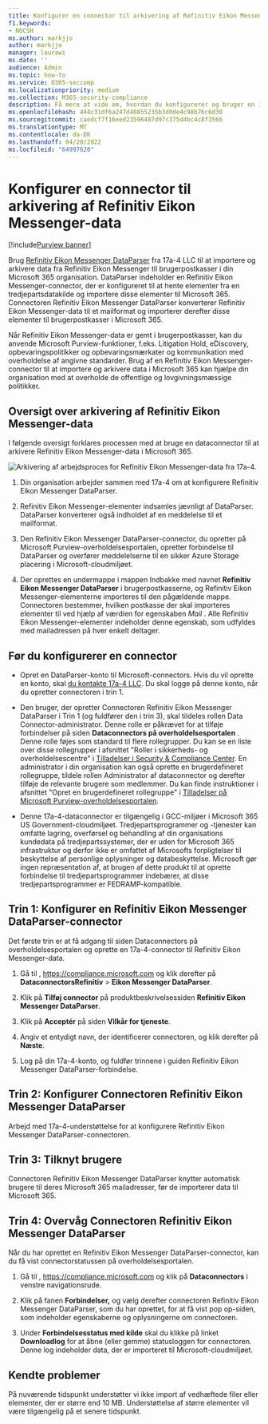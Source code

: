 ```yaml
---
title: Konfigurer en connector til arkivering af Refinitiv Eikon Messenger-data i Microsoft 365
f1.keywords:
- NOCSH
ms.author: markjjo
author: markjjo
manager: laurawi
ms.date: ''
audience: Admin
ms.topic: how-to
ms.service: O365-seccomp
ms.localizationpriority: medium
ms.collection: M365-security-compliance
description: Få mere at vide om, hvordan du konfigurerer og bruger en 17a-4 Refinitiv Eikon Messenger DataParser-connector til at importere og arkivere disse data i Microsoft 365.
ms.openlocfilehash: 444c31df6a247d40855235b3d0de4c98b76c6d30
ms.sourcegitcommit: caedcf7f16eed23596487d97c375d4bc4c8f3566
ms.translationtype: MT
ms.contentlocale: da-DK
ms.lasthandoff: 04/20/2022
ms.locfileid: "64997620"
---
```

# <a name="set-up-a-connector-to-archive-refinitiv-eikon-messenger-data"></a>Konfigurer en connector til arkivering af Refinitiv Eikon Messenger-data

[!include[Purview banner](../includes/purview-rebrand-banner.md)]

Brug [Refinitiv Eikon Messenger DataParser](https://www.17a-4.com/refinitiv-messenger-dataparser/) fra 17a-4 LLC til at importere og arkivere data fra Refinitiv Eikon Messenger til brugerpostkasser i din Microsoft 365 organisation. DataParser indeholder en Refinitiv Eikon Messenger-connector, der er konfigureret til at hente elementer fra en tredjepartsdatakilde og importere disse elementer til Microsoft 365. Connectoren Refinitiv Eikon Messenger DataParser konverterer Refinitiv Eikon Messenger-data til et mailformat og importerer derefter disse elementer til brugerpostkasser i Microsoft 365.

Når Refinitiv Eikon Messenger-data er gemt i brugerpostkasser, kan du anvende Microsoft Purview-funktioner, f.eks. Litigation Hold, eDiscovery, opbevaringspolitikker og opbevaringsmærkater og kommunikation med overholdelse af angivne standarder. Brug af en Refinitiv Eikon Messenger-connector til at importere og arkivere data i Microsoft 365 kan hjælpe din organisation med at overholde de offentlige og lovgivningsmæssige politikker.

## <a name="overview-of-archiving-refinitiv-eikon-messenger-data"></a>Oversigt over arkivering af Refinitiv Eikon Messenger-data

I følgende oversigt forklares processen med at bruge en dataconnector til at arkivere Refinitiv Eikon Messenger-data i Microsoft 365.

![Arkivering af arbejdsproces for Refinitiv Eikon Messenger-data fra 17a-4.](../media/RefinitivMessengerDataParserConnectorWorkflow.png)

1. Din organisation arbejder sammen med 17a-4 om at konfigurere Refinitiv Eikon Messenger DataParser.

2. Refinitiv Eikon Messenger-elementer indsamles jævnligt af DataParser. DataParser konverterer også indholdet af en meddelelse til et mailformat.

3. Den Refinitiv Eikon Messenger DataParser-connector, du opretter på Microsoft Purview-overholdelsesportalen, opretter forbindelse til DataParser og overfører meddelelserne til en sikker Azure Storage placering i Microsoft-cloudmiljøet.

4. Der oprettes en undermappe i mappen Indbakke med navnet **Refinitiv Eikon Messenger DataParser** i brugerpostkasserne, og Refinitiv Eikon Messenger-elementerne importeres til den pågældende mappe. Connectoren bestemmer, hvilken postkasse der skal importeres elementer til ved hjælp af værdien for egenskaben *Mail* . Alle Refinitiv Eikon Messenger-elementer indeholder denne egenskab, som udfyldes med mailadressen på hver enkelt deltager.

## <a name="before-you-set-up-a-connector"></a>Før du konfigurerer en connector

- Opret en DataParser-konto til Microsoft-connectors. Hvis du vil oprette en konto, skal [du kontakte 17a-4 LLC](https://www.17a-4.com/contact/). Du skal logge på denne konto, når du opretter connectoren i trin 1.

- Den bruger, der opretter Connectoren Refinitiv Eikon Messenger DataParser i Trin 1 (og fuldfører den i trin 3), skal tildeles rollen Data Connector-administrator. Denne rolle er påkrævet for at tilføje forbindelser på siden **Dataconnectors på overholdelsesportalen** . Denne rolle føjes som standard til flere rollegrupper. Du kan se en liste over disse rollegrupper i afsnittet "Roller i sikkerheds- og overholdelsescentre" i [Tilladelser i Security & Compliance Center](../security/office-365-security/permissions-in-the-security-and-compliance-center.md#roles-in-the-security--compliance-center). En administrator i din organisation kan også oprette en brugerdefineret rollegruppe, tildele rollen Administrator af dataconnector og derefter tilføje de relevante brugere som medlemmer. Du kan finde instruktioner i afsnittet "Opret en brugerdefineret rollegruppe" i [Tilladelser på Microsoft Purview-overholdelsesportalen](microsoft-365-compliance-center-permissions.md#create-a-custom-role-group).

- Denne 17a-4-dataconnector er tilgængelig i GCC-miljøer i Microsoft 365 US Government-cloudmiljøet. Tredjepartsprogrammer og -tjenester kan omfatte lagring, overførsel og behandling af din organisations kundedata på tredjepartssystemer, der er uden for Microsoft 365 infrastruktur og derfor ikke er omfattet af Microsofts forpligtelser til beskyttelse af personlige oplysninger og databeskyttelse. Microsoft gør ingen repræsentation af, at brugen af dette produkt til at oprette forbindelse til tredjepartsprogrammer indebærer, at disse tredjepartsprogrammer er FEDRAMP-kompatible.

## <a name="step-1-set-up-a-refinitiv-eikon-messenger-dataparser-connector"></a>Trin 1: Konfigurer en Refinitiv Eikon Messenger DataParser-connector

Det første trin er at få adgang til siden Dataconnectors på overholdelsesportalen og oprette en 17a-4-connector til Refinitiv Eikon Messenger-data.

1. Gå til , <https://compliance.microsoft.com> og klik derefter på **DataconnectorsRefinitiv** >  **Eikon Messenger DataParser**.

2. Klik på **Tilføj connector** på produktbeskrivelsessiden **Refinitiv Eikon Messenger DataParser**.

3. Klik på **Acceptér** på siden **Vilkår for tjeneste**.

4. Angiv et entydigt navn, der identificerer connectoren, og klik derefter på **Næste**.

5. Log på din 17a-4-konto, og fuldfør trinnene i guiden Refinitiv Eikon Messenger DataParser-forbindelse.

## <a name="step-2-configure-the-refinitiv-eikon-messenger-dataparser-connector"></a>Trin 2: Konfigurer Connectoren Refinitiv Eikon Messenger DataParser

Arbejd med 17a-4-understøttelse for at konfigurere Refinitiv Eikon Messenger DataParser-connectoren.

## <a name="step-3-map-users"></a>Trin 3: Tilknyt brugere

Connectoren Refinitiv Eikon Messenger DataParser knytter automatisk brugere til deres Microsoft 365 mailadresser, før de importerer data til Microsoft 365.

## <a name="step-4-monitor-the-refinitiv-eikon-messenger-dataparser-connector"></a>Trin 4: Overvåg Connectoren Refinitiv Eikon Messenger DataParser

Når du har oprettet en Refinitiv Eikon Messenger DataParser-connector, kan du få vist connectorstatussen på overholdelsesportalen.

1. Gå til , <https://compliance.microsoft.com> og klik på **Dataconnectors** i venstre navigationsrude.

2. Klik på fanen **Forbindelser,** og vælg derefter connectoren Refinitiv Eikon Messenger DataParser, som du har oprettet, for at få vist pop op-siden, som indeholder egenskaberne og oplysningerne om connectoren.

3. Under **Forbindelsesstatus med kilde** skal du klikke på linket **Downloadlog** for at åbne (eller gemme) statusloggen for connectoren. Denne log indeholder data, der er importeret til Microsoft-cloudmiljøet.

## <a name="known-issues"></a>Kendte problemer

På nuværende tidspunkt understøtter vi ikke import af vedhæftede filer eller elementer, der er større end 10 MB. Understøttelse af større elementer vil være tilgængelig på et senere tidspunkt.

